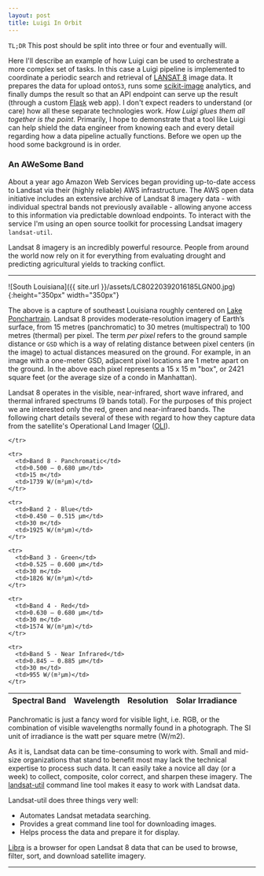 ```yaml
---
layout: post
title: Luigi In Orbit
---
```


`TL;DR` This post should be split into three or four and eventually will.

Here I'll describe an example of how Luigi can be used to orchestrate a more complex set of tasks. In this case a Luigi pipeline is implemented to coordinate a periodic search and retrieval of [LANSAT 8](http://landsat.usgs.gov/landsat8.php) image data. It prepares the data for upload onto`S3`, runs some [scikit-image](http://scikit-image.org/) analytics, and finally dumps the result so that an API endpoint can serve up the result (through a custom [Flask](https://www.youtube.com/watch?v=px_vg9Far1Y) web app).  I don't expect readers to understand (or care) how all these separate technologies work. *How Luigi glues them all together is the point*. Primarily, I hope to demonstrate that a tool like Luigi can help shield the data engineer from knowing each and every detail regarding how a data pipeline actually functions. Before we open up the hood some background is in order.

### An AWeSome Band
About a year ago Amazon Web Services began providing up-to-date access to Landsat via their (highly reliable) AWS infrastructure. The AWS open data initiative includes an extensive archive of Landsat 8 imagery data - with individual spectral bands not previously available - allowing anyone access to this information via predictable download endpoints. To interact with the service I'm using an open source toolkit for processing Landsat imagery `landsat-util`.

Landsat 8 imagery is an incredibly powerful resource. People from around the world now rely on it for everything from evaluating drought and predicting agricultural yields to tracking conflict.


---

![South Louisiana]({{ site.url }}/assets/LC80220392016185LGN00.jpg){:height="350px" width="350px"}

The above is a capture of southeast Louisiana roughly centered on [Lake Ponchartrain](https://en.wikipedia.org/wiki/Lake_Pontchartrain). Landsat 8 provides moderate-resolution imagery of Earth’s surface, from 15 metres (panchromatic) to 30 metres (multispectral) to 100 metres (thermal) per pixel. The term *per pixel* refers to the ground sample distance or `GSD` which is a way of relating distance between pixel centers (in the image) to actual distances measured on the ground. For example, in an image with a one-meter GSD, adjacent pixel locations are 1 metre apart on the ground. In the above each pixel represents a 15 x 15 m "box", or 2421 square feet (or the average size of a condo in Manhattan).

Landsat 8 operates in the visible, near-infrared, short wave infrared, and thermal infrared spectrums (9 bands total). For the purposes of this project we are interested only the red, green and near-infrared bands. The following chart details several of these with regard to how they capture data from the satellite's Operational Land Imager ([OLI](https://en.wikipedia.org/wiki/Landsat_8)). 

<table>
  <thead>
    <tr>
      <th>Spectral Band</th>
      <th>Wavelength</th>
      <th>Resolution</th>
      <th>Solar Irradiance</th>

    </tr>
  </thead>
  <tfoot>

    <tr>
      <td>Band 8 - Panchromatic</td>
      <td>0.500 – 0.680 µm</td>
      <td>15 m</td>
      <td>1739 W/(m²µm)</td>
    </tr>

  </tfoot>
  <tbody>

    <tr>
      <td>Band 2 - Blue</td>
      <td>0.450 – 0.515 µm</td>
      <td>30 m</td>
      <td>1925 W/(m²µm)</td>	
    </tr>

    <tr>
      <td>Band 3 - Green</td>
      <td>0.525 – 0.600 µm</td>
      <td>30 m</td>
      <td>1826 W/(m²µm)</td>
    </tr>

    <tr>
      <td>Band 4 - Red</td>
      <td>0.630 – 0.680 µm</td>
      <td>30 m</td>
      <td>1574 W/(m²µm)</td>
    </tr>

    <tr>
      <td>Band 5 - Near Infrared</td>
      <td>0.845 – 0.885 µm</td>
      <td>30 m</td>
      <td>955 W/(m²µm)</td>
    </tr>

  </tbody>
</table>

Panchromatic is just a fancy word for visible light, i.e. RGB, or the combination of visible wavelengths normally found in a photograph. The SI unit of irradiance is the watt per square metre (W/m2). 

As it is, Landsat data can be time-consuming to work with. Small and mid-size organizations that stand to benefit most may lack the technical expertise to process such data. It can easily take a novice all day (or a week) to collect, composite, color correct, and sharpen these imagery. The [landsat-util](https://pythonhosted.org/landsat-util/index.html) command line tool makes it easy to work with Landsat data. 

Landsat-util does three things very well:

* Automates Landsat metadata searching.
* Provides a great command line tool for downloading images.
* Helps process the data and prepare it for display.



[Libra](https://libra.developmentseed.org/) is a browser for open Landsat 8 data that can be used to browse, filter, sort, and download satellite imagery.

---
